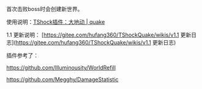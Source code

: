 首次击败boss时会创建新世界。


使用说明：[TShock插件：大地动 | quake](https://www.bilibili.com/read/cv16022901)



1.1 更新说明：
[https://gitee.com/hufang360/TShockQuake/wikis/v1.1 更新日志](https://gitee.com/hufang360/TShockQuake/wikis/v1.1 更新日志)


插件参考了：

https://github.com/Illuminousity/WorldRefill

https://github.com/Megghy/DamageStatistic